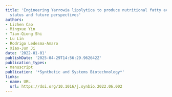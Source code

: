 ```yaml
---
title: 'Engineering Yarrowia lipolytica to produce nutritional fatty acids: Current
  status and future perspectives'
authors:
- Lizhen Cao
- Mingxue Yin
- Tian‐Qiong Shi
- Lu Lin
- Rodrigo Ledesma‐Amaro
- Xiao‐Jun Ji
date: '2022-01-01'
publishDate: '2025-04-29T14:56:29.962642Z'
publication_types:
- manuscript
publication: '*Synthetic and Systems Biotechnology*'
links:
- name: URL
  url: https://doi.org/10.1016/j.synbio.2022.06.002
---
```

